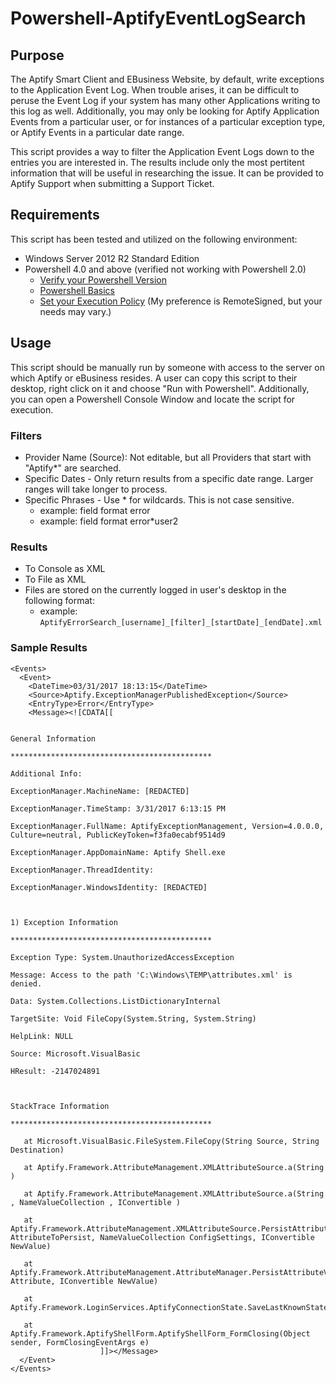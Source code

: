# Powershell-AptifyEventLogSearch

## Purpose
The Aptify Smart Client and EBusiness Website, by default, write exceptions to the Application Event Log.  When trouble arises, it can be difficult to peruse the Event Log if your system has many other Applications writing to this log as well.  Additionally, you may only be looking for Aptify Application Events from a particular user, or for instances of a particular exception type, or Aptify Events in a particular date range.

This script provides a way to filter the Application Event Logs down to the entries you are interested in.  The results include only the most pertitent information that will be useful in researching the issue.  It can be provided to Aptify Support when submitting a Support Ticket.

## Requirements
This script has been tested and utilized on the following environment:
* Windows Server 2012 R2 Standard Edition
* Powershell 4.0 and above (verified not working with Powershell 2.0)
   * [Verify your Powershell Version](http://stackoverflow.com/questions/1825585/determine-installed-powershell-version)
   * [Powershell Basics](https://msdn.microsoft.com/en-us/powershell/scripting/powershell-scripting)
   * [Set your Execution Policy](https://ss64.com/ps/set-executionpolicy.html) (My preference is RemoteSigned, but your needs may vary.)
   
## Usage
This script should be manually run by someone with access to the server on which Aptify or eBusiness resides.  A user can copy this script to their desktop, right click on it and choose "Run with Powershell".  Additionally, you can open a Powershell Console Window and locate the script for execution.

### Filters
* Provider Name (Source): Not editable, but all Providers that start with "Aptify*" are searched.
* Specific Dates - Only return results from a specific date range.  Larger ranges will take longer to process.
* Specific Phrases - Use * for wildcards.  This is not case sensitive.
    * example: field format error
    * example: field format error*user2

### Results
* To Console as XML
* To File as XML
* Files are stored on the currently logged in user's desktop in the following format:
    * example: `AptifyErrorSearch_[username]_[filter]_[startDate]_[endDate].xml`

### Sample Results
```
<Events>
  <Event>
    <DateTime>03/31/2017 18:13:15</DateTime>
    <Source>Aptify.ExceptionManagerPublishedException</Source>
    <EntryType>Error</EntryType>
    <Message><![CDATA[[
				        

General Information 

*********************************************

Additional Info:

ExceptionManager.MachineName: [REDACTED]

ExceptionManager.TimeStamp: 3/31/2017 6:13:15 PM

ExceptionManager.FullName: AptifyExceptionManagement, Version=4.0.0.0, Culture=neutral, PublicKeyToken=f3fa0ecabf9514d9

ExceptionManager.AppDomainName: Aptify Shell.exe

ExceptionManager.ThreadIdentity: 

ExceptionManager.WindowsIdentity: [REDACTED]



1) Exception Information

*********************************************

Exception Type: System.UnauthorizedAccessException

Message: Access to the path 'C:\Windows\TEMP\attributes.xml' is denied.

Data: System.Collections.ListDictionaryInternal

TargetSite: Void FileCopy(System.String, System.String)

HelpLink: NULL

Source: Microsoft.VisualBasic

HResult: -2147024891



StackTrace Information

*********************************************

   at Microsoft.VisualBasic.FileSystem.FileCopy(String Source, String Destination)

   at Aptify.Framework.AttributeManagement.XMLAttributeSource.a(String )

   at Aptify.Framework.AttributeManagement.XMLAttributeSource.a(String , NameValueCollection , IConvertible )

   at Aptify.Framework.AttributeManagement.XMLAttributeSource.PersistAttributeValue(Attribute AttributeToPersist, NameValueCollection ConfigSettings, IConvertible NewValue)

   at Aptify.Framework.AttributeManagement.AttributeManager.PersistAttributeValue(Attribute Attribute, IConvertible NewValue)

   at Aptify.Framework.LoginServices.AptifyConnectionState.SaveLastKnownState()

   at Aptify.Framework.AptifyShellForm.AptifyShellForm_FormClosing(Object sender, FormClosingEventArgs e)
			        ]]></Message>
  </Event>
</Events>
```
